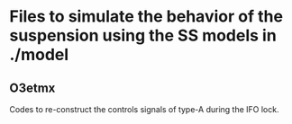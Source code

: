 # Files to simulate the behavior of the suspension using the SS models in ./model

## O3etmx
Codes to re-construct the controls signals of type-A during the IFO lock.
